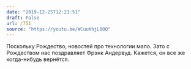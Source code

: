 ```yaml
---
date: "2019-12-25T12:21:51"
draft: False
url: /751
source: "https://youtu.be/WCuuKhjLB0Q"
---
```


Поскольку Рождество, новостей про технологии мало. Зато с Рождеством нас поздравляет Фрэнк Андервуд. Кажется, он все же когда-нибудь вернётся.
